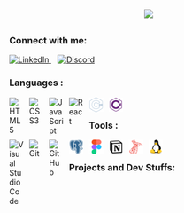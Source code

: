 <h1 align="center">
  <a href="https://git.io/typing-svg">
    <img src="https://readme-typing-svg.herokuapp.com/?lines=Hi+There!+👋;I'm+Hagar+Abdelsalam....;Glad+to+meet+you!+😊&center=true&size=30&color=AF1740&width=500">
  </a>
</h1>



### Connect with me:
<p align="left">
  <a href="https://www.linkedin.com/in/hagar-abdelsalam-818932282?utm_source=share&utm_campaign=share_via&utm_content=profile&utm_medium=android_app">
    <img alt="LinkedIn" title="LinkedIn" height="30" width="30" src="https://cdn.simpleicons.org/linkedin"/>
  </a>
  &nbsp;&nbsp; <!-- Add spaces -->
  <a href="https://discord.com/users/hagar7992">
    <img alt="Discord" title="Discord" height="30" width="30" src="https://cdn.simpleicons.org/discord"/>
  </a>
</p>



### Languages :

<img align="left" alt="HTML5" width="26px" src="https://cdn.jsdelivr.net/gh/devicons/devicon/icons/html5/html5-original.svg" style="padding-right:10px;" />
<img align="left" alt="CSS3" width="26px" src="https://cdn.jsdelivr.net/gh/devicons/devicon/icons/css3/css3-original.svg" style="padding-right:10px;" />
<img align="left" alt="JavaScript" width="26px" src="https://cdn.jsdelivr.net/gh/devicons/devicon/icons/javascript/javascript-original.svg" style="padding-right:10px;" />
<img align="left" alt="React" width="26px" src="https://cdn.jsdelivr.net/gh/devicons/devicon/icons/react/react-original.svg" style="padding-right:10px;" />
<img align="left" alt="Cpp" width="26px" src="img/cplusplus-line.svg" style="padding-right:10px;" />
<img align="left" alt="C#" width="26px" src="img/csharp-line.svg" style="padding-right:10px;" />

<!-- <img align="left" alt="Node.js" width="26px" src="https://cdn.jsdelivr.net/gh/devicons/devicon/icons/nodejs/nodejs-original.svg" style="padding-right:10px;" /> -->
<br/>

### Tools :
<img align="left" alt="Visual Studio Code" width="26px" src="https://cdn.jsdelivr.net/gh/devicons/devicon/icons/vscode/vscode-original.svg" style="padding-right:10px;" />
<img align="left" alt="Git" width="26px" src="https://cdn.jsdelivr.net/gh/devicons/devicon/icons/git/git-original.svg" style="padding-right:10px;" />
<img align="left" alt="GitHub" width="26px" src="https://user-images.githubusercontent.com/3369400/139447912-e0f43f33-6d9f-45f8-be46-2df5bbc91289.png" style="padding-right:10px;" />
<img align="left" alt="Postgresql" width="26px" src="img/postgresql-plain.svg" style="padding-right:10px;" />
<img align="left" alt="Figma" width="26px" src="img/figma-original.svg" style="padding-right:10px;" />
<img align="left" alt="Notion" width="26px" src="img/notion-original.svg" style="padding-right:10px;" />
<img align="left" alt="Microsoft Sql Server" width="26px" src="img/microsoftsqlserver-plain.svg" style="padding-right:10px;" />
<img align="left" alt="Linux" width="26px" src="img/linux-original.svg" style="padding-right:10px;" />

<br/>

### Projects and Dev Stuffs:
<!--
<details>
  <summary><b>⚡ Github Stats</b></summary>

  <br />
  <img height="180em" src="https://github-readme-stats.vercel.app/api?username=iampavangandhi&show_icons=true&hide_border=true&&count_private=true&include_all_commits=true" />
  <img height="180em" src="https://github-readme-stats.vercel.app/api/top-langs/?username=iampavangandhi&exclude_repo=KNN-Image-Classification&show_icons=true&hide_border=true&layout=compact&langs_count=8"/>
</details>

<details>
  <summary><b>☄ Github Streaks</b></summary>

  <br />
  <img height="180em" src="https://github-readme-streak-stats.herokuapp.com/?user=iampavangandhi&hide_border=true" />
</details>

<details>
  <br />
  <summary><b>⚙ Things I use to get stuff done</b></summary>
  	<ul>
  	    <li><b>OS:</b> MacOS 13 Ventura</li>
	    <li><b>Laptop: </b> Macbook Air M1</li>
  	    <li><b>Browser: </b> Chrome & Safari</li>
	    <li><b>Terminal: </b> ZSH: Oh My Zsh (PowerLevel10k)</li>
	    <li><b>Code Editor:</b> VSCode - The best editor out there</li>
 	    <li><b>Other Tools:</b> Postman, Notion, Bitwarden and Raindrop</li>
	    <li><b>To Stay Updated:</b> Twitter, Product Hunt and Hacker News</li>
	</ul>
</details>  -->
